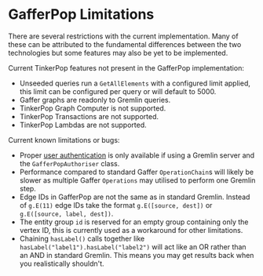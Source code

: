# GafferPop Limitations

There are several restrictions with the current implementation. Many of these
can be attributed to the fundamental differences between the two technologies
but some features may also be yet to be implemented.

Current TinkerPop features not present in the GafferPop implementation:

- Unseeded queries run a `GetAllElements` with a configured limit applied,
  this limit can be configured per query or will default to 5000.
- Gaffer graphs are readonly to Gremlin queries.
- TinkerPop Graph Computer is not supported.
- TinkerPop Transactions are not supported.
- TinkerPop Lambdas are not supported.

Current known limitations or bugs:

- Proper [user authentication]((../../../administration-guide/gaffer-deployment/gremlin.md#user-authentication))
  is only available if using a Gremlin server and the `GafferPopAuthoriser` class.
- Performance compared to standard Gaffer `OperationChain`s will likely be
  slower as multiple Gaffer `Operations` may utilised to perform one Gremlin
  step.
- Edge IDs in GafferPop are not the same as in standard Gremlin. Instead of `g.E(11)`
  edge IDs take the format `g.E([source, dest])` or `g.E([source, label, dest])`.
- The entity group `id` is reserved for an empty group containing only the
  vertex ID, this is currently used as a workaround for other limitations.
- Chaining `hasLabel()` calls together like `hasLabel("label1").hasLabel("label2")`
  will act like an OR rather than an AND in standard Gremlin. This means you
  may get results back when you realistically shouldn't.
